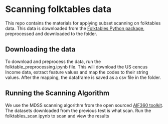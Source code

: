 # Scanning folktables data

This repo contains the materials for applying subset scanning on folktables data. This data is downloaded from the [Folktables Python package](https://github.com/zykls/folktables), preprocessed and downloaded to the folder.

## Downloading the data

To download and preprocess the data, run the folktable_preprocessing.ipynb file. This will download the US cencus Income data, extract feature values and map the codes to their string values. After the mapping, the dataframe is saved as a csv file in the folder.

## Running the Scanning Algorithm

We use the MDSS scanning algorithm from the open sourced [AIF360 toolkit](https://github.com/Trusted-AI/AIF360/tree/master/aif360/detectors). The datasets downloaded from the previous test is what scan. Run the folktables_scan.ipynb to scan and view the results

